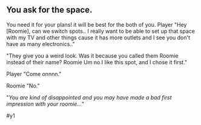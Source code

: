 ## You ask for the space.
You need it for your plans! it will be best for the both of you.
Player "Hey [Roomie], can we switch spots.. I really want to be able to set up that space with my TV and other things cause it has more outlets and I see you don't have as many electronics.."

"They give you a weird look. Was it because you called them Roomie instead of their name?
Roomie Um no I like this spot, and I chose it first."

Player "Come onnnn."

Roomie "No."

"_You are kind of disappointed and you may have made a bad first impression with your roomie..._"

#y1
